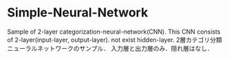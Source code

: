 # Simple-Neural-Network
Sample of 2-layer categorization-neural-network(CNN).
This CNN consists of 2-layer(input-layer, output-layer). not exist hidden-layer.
2層カテゴリ分類ニューラルネットワークのサンプル．
入力層と出力層のみ．隠れ層はなし．
